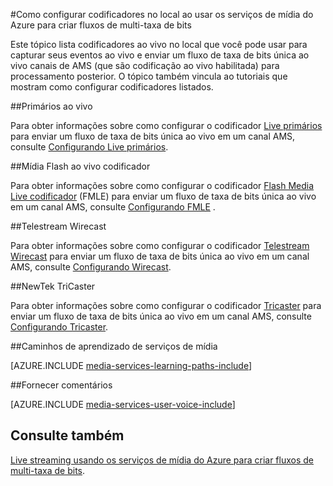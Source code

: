 <properties 
    pageTitle="Como configurar codificadores no local ao usar os serviços de mídia do Azure para criar fluxos de multi-taxa de bits | Microsoft Azure" 
    description="Este tópico lista codificadores ao vivo no local que você pode usar para capturar seus eventos ao vivo e enviar um fluxo de taxa de bits única ao vivo canais de AMS (que são codificação ao vivo habilitada) para processamento posterior. Os tópico fornece links para tutoriais que mostram como configurar codificadores listados." 
    services="media-services" 
    documentationCenter="" 
    authors="juliako" 
    manager="erikre" 
    editor=""/>

<tags 
    ms.service="media-services" 
    ms.workload="media" 
    ms.tgt_pltfrm="na" 
    ms.devlang="na" 
    ms.topic="article" 
    ms.date="09/26/2016" 
    ms.author="juliako"/>



#<a name="how-to-configure-on-premise-encoders-when-using-azure-media-services-to-create-multi-bitrate-streams"></a>Como configurar codificadores no local ao usar os serviços de mídia do Azure para criar fluxos de multi-taxa de bits

Este tópico lista codificadores ao vivo no local que você pode usar para capturar seus eventos ao vivo e enviar um fluxo de taxa de bits única ao vivo canais de AMS (que são codificação ao vivo habilitada) para processamento posterior. O tópico também vincula ao tutoriais que mostram como configurar codificadores listados.


##<a name="elemental-live"></a>Primários ao vivo

Para obter informações sobre como configurar o codificador [Live primários](http://www.elementaltechnologies.com/products/elemental-live) para enviar um fluxo de taxa de bits única ao vivo em um canal AMS, consulte [Configurando Live primários](media-services-configure-elemental-live-encoder.md).
 
##<a name="flash-media-live-encoder"></a>Mídia Flash ao vivo codificador

Para obter informações sobre como configurar o codificador [Flash Media Live codificador](http://www.adobe.com/products/flash-media-encoder.html) (FMLE) para enviar um fluxo de taxa de bits única ao vivo em um canal AMS, consulte [Configurando FMLE](media-services-configure-fmle-live-encoder.md) .

##<a name="telestream-wirecast"></a>Telestream Wirecast

Para obter informações sobre como configurar o codificador [Telestream Wirecast](http://www.telestream.net/wirecast/overview.htm) para enviar um fluxo de taxa de bits única ao vivo em um canal AMS, consulte [Configurando Wirecast](media-services-configure-wirecast-live-encoder.md).

##<a name="newtek-tricaster"></a>NewTek TriCaster

Para obter informações sobre como configurar o codificador [Tricaster](http://newtek.com/products/tricaster-40.html) para enviar um fluxo de taxa de bits única ao vivo em um canal AMS, consulte [Configurando Tricaster](media-services-configure-tricaster-live-encoder.md).



##<a name="media-services-learning-paths"></a>Caminhos de aprendizado de serviços de mídia

[AZURE.INCLUDE [media-services-learning-paths-include](../../includes/media-services-learning-paths-include.md)]

##<a name="provide-feedback"></a>Fornecer comentários

[AZURE.INCLUDE [media-services-user-voice-include](../../includes/media-services-user-voice-include.md)]

## <a name="see-also"></a>Consulte também

[Live streaming usando os serviços de mídia do Azure para criar fluxos de multi-taxa de bits](media-services-manage-live-encoder-enabled-channels.md).
